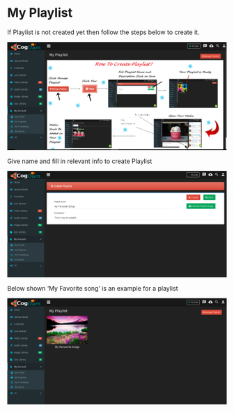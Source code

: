 # My Playlist

If Playlist is not created yet then follow the steps below to create it.

![](../.gitbook/assets/image%20%2858%29.png)

Give name and fill in relevant info to create Playlist

![](../.gitbook/assets/image%20%28121%29.png)

Below shown ‘My Favorite song’ is an example for a playlist

![](../.gitbook/assets/image%20%2815%29.png)

